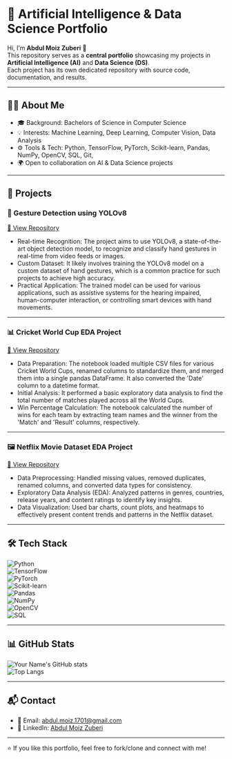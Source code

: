# 🚀 Artificial Intelligence & Data Science Portfolio  

Hi, I’m **Abdul Moiz Zuberi** 👋  
This repository serves as a **central portfolio** showcasing my projects in **Artificial Intelligence (AI)** and **Data Science (DS)**.  
Each project has its own dedicated repository with source code, documentation, and results.  

---

## 🧑‍💻 About Me  
- 🎓 Background: Bachelors of Science in Computer Science  
- 💡 Interests: Machine Learning, Deep Learning, Computer Vision, Data Analysis  
- ⚙️ Tools & Tech: Python, TensorFlow, PyTorch, Scikit-learn, Pandas, NumPy, OpenCV, SQL, Git,
- 🌍 Open to collaboration on AI & Data Science projects  

---

## 📂 Projects  

### 🥭 Gesture Detection using YOLOv8
[🔗 View Repository](https://github.com/AbdulMoizZuberi/Gesture-Detection-Using_Yolov8)  
- Real-time Recognition: The project aims to use YOLOv8, a state-of-the-art object detection model, to recognize and classify hand gestures in real-time from video feeds or images.
- Custom Dataset: It likely involves training the YOLOv8 model on a custom dataset of hand gestures, which is a common practice for such projects to achieve high accuracy.  
- Practical Application: The trained model can be used for various applications, such as assistive systems for the hearing impaired, human-computer interaction, or controlling smart devices with hand movements.  

---

### 📊 Cricket World Cup EDA Project 
[🔗 View Repository](https://github.com/yourusername/Churn-Prediction)  
- Data Preparation: The notebook loaded multiple CSV files for various Cricket World Cups, renamed columns to standardize them, and merged them into a single pandas DataFrame. It also converted the 'Date' column to a datetime format.
- Initial Analysis: It performed a basic exploratory data analysis to find the total number of matches played across all the World Cups.  
- Win Percentage Calculation: The notebook calculated the number of wins for each team by extracting team names and the winner from the 'Match' and 'Result' columns, respectively.  

---

### 🖼️ Netflix Movie Dataset EDA Project 
[🔗 View Repository](https://github.com/yourusername/Image-Classifier)  
- Data Preprocessing: Handled missing values, removed duplicates, renamed columns, and converted data types for consistency.  
- Exploratory Data Analysis (EDA): Analyzed patterns in genres, countries, release years, and content ratings to identify key insights.  
- Data Visualization: Used bar charts, count plots, and heatmaps to effectively present content trends and patterns in the Netflix dataset.  

---


## 🛠️ Tech Stack  

![Python](https://img.shields.io/badge/Python-3776AB?style=for-the-badge&logo=python&logoColor=white)  
![TensorFlow](https://img.shields.io/badge/TensorFlow-FF6F00?style=for-the-badge&logo=tensorflow&logoColor=white)  
![PyTorch](https://img.shields.io/badge/PyTorch-EE4C2C?style=for-the-badge&logo=pytorch&logoColor=white)  
![Scikit-learn](https://img.shields.io/badge/scikit--learn-F7931E?style=for-the-badge&logo=scikit-learn&logoColor=white)  
![Pandas](https://img.shields.io/badge/Pandas-150458?style=for-the-badge&logo=pandas&logoColor=white)  
![NumPy](https://img.shields.io/badge/NumPy-013243?style=for-the-badge&logo=numpy&logoColor=white)  
![OpenCV](https://img.shields.io/badge/OpenCV-5C3EE8?style=for-the-badge&logo=opencv&logoColor=white)  
![SQL](https://img.shields.io/badge/SQL-336791?style=for-the-badge&logo=postgresql&logoColor=white)  

---

## 📊 GitHub Stats  

![Your Name's GitHub stats](https://github-readme-stats.vercel.app/api?username=AbdulMoizZuberi&show_icons=true&theme=radical)  
![Top Langs](https://github-readme-stats.vercel.app/api/top-langs/?username=AbdulMoizZuberi&layout=compact&theme=radical)  

---

## 📬 Contact  

- 📧 Email: [abdul.moiz.1701@gmail.com](mailto:abdul.moiz.1701@gmail.com)  
- 💼 LinkedIn: [Abdul Moiz Zuberi](https://www.linkedin.com/in/abdul-moiz-zuberi/)  

---

⭐ If you like this portfolio, feel free to fork/clone and connect with me!  
